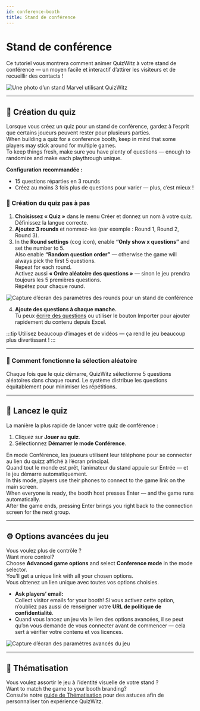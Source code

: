 ```yaml
---
id: conference-booth
title: Stand de conférence
---
```


# Stand de conférence

Ce tutoriel vous montrera comment animer QuizWitz à votre stand de conférence — un moyen facile et interactif d’attirer les visiteurs et de recueillir des contacts !

![Une photo d’un stand Marvel utilisant QuizWitz](/images/photos/marvel.jpg)

---

## 📝 Création du quiz

Lorsque vous créez un quiz pour un stand de conférence, gardez à l’esprit que certains joueurs peuvent rester pour plusieurs parties.\
When building a quiz for a conference booth, keep in mind that some players may stick around for multiple games.\
To keep things fresh, make sure you have plenty of questions — enough to randomize and make each playthrough unique.

**Configuration recommandée :**

- 15 questions réparties en 3 rounds
- Créez au moins 3 fois plus de questions pour varier — plus, c’est mieux !

### 🎲 Création du quiz pas à pas

1. **Choisissez « Quiz »** dans le menu Créer et donnez un nom à votre quiz. Définissez la langue correcte.
2. **Ajoutez 3 rounds** et nommez-les (par exemple : Round 1, Round 2, Round 3).
3. In the **Round settings** (cog icon), enable **“Only show x questions”** and set the number to 5.\
  Also enable **“Random question order”** — otherwise the game will always pick the first 5 questions.\
  Repeat for each round.\
  Activez aussi **« Ordre aléatoire des questions »** — sinon le jeu prendra toujours les 5 premières questions.\
  Répétez pour chaque round.

![Capture d’écran des paramètres des rounds pour un stand de conférence](/images/tutorials/conference/round_settings.png)

4. **Ajoute des questions à chaque manche.**\
  Tu peux [écrire des questions](../editor/005-writing-questions.md) ou utiliser le bouton Importer pour ajouter rapidement du contenu depuis Excel.

:::tip
Utilisez beaucoup d’images et de vidéos — ça rend le jeu beaucoup plus divertissant !
:::

---

### 🔀 Comment fonctionne la sélection aléatoire

Chaque fois que le quiz démarre, QuizWitz sélectionne 5 questions aléatoires dans chaque round. Le système distribue les questions équitablement pour minimiser les répétitions.

---

## 🚀 Lancez le quiz

La manière la plus rapide de lancer votre quiz de conférence :

1. Cliquez sur **Jouer au quiz**.
2. Sélectionnez **Démarrer le mode Conférence**.

En mode Conférence, les joueurs utilisent leur téléphone pour se connecter au lien du quizz affiché à l’écran principal.\
Quand tout le monde est prêt, l’animateur du stand appuie sur Entrée — et le jeu démarre automatiquement.\
In this mode, players use their phones to connect to the game link on the main screen.\
When everyone is ready, the booth host presses Enter — and the game runs automatically.\
After the game ends, pressing Enter brings you right back to the connection screen for the next group.

---

## ⚙️ Options avancées du jeu

Vous voulez plus de contrôle ?\
Want more control?\
Choose **Advanced game options** and select **Conference mode** in the mode selector.\
You’ll get a unique link with all your chosen options.\
Vous obtenez un lien unique avec toutes vos options choisies.

- **Ask players’ email:**\
  Collect visitor emails for your booth! Si vous activez cette option, n’oubliez pas aussi de renseigner votre **URL de politique de confidentialité**.
- Quand vous lancez un jeu via le lien des options avancées, il se peut qu’on vous demande de vous connecter avant de commencer — cela sert à vérifier votre contenu et vos licences.

![Capture d’écran des paramètres avancés du jeu](/images/tutorials/conference/advanced_game_settings.png)

---

## 🎨 Thématisation

Vous voulez assortir le jeu à l’identité visuelle de votre stand ?\
Want to match the game to your booth branding?\
Consulte notre [guide de Thématisation](../advanced/011-emerald-theme.md) pour des astuces afin de personnaliser ton expérience QuizWitz.
